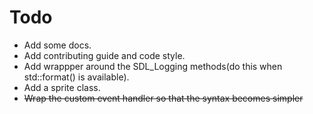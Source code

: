 # Todo
* Add some docs.
* Add contributing guide and code style.
* Add wrappper around the SDL_Logging methods(do this when std::format() is available).
* Add a sprite class.
* ~~Wrap the custom event handler so that the syntax becomes simpler~~
